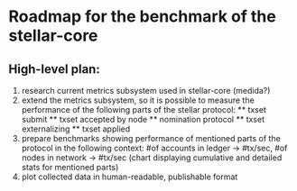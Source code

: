 # Roadmap for the benchmark of the stellar-core

## High-level plan:
1. research current metrics subsystem used in stellar-core (medida?)
2. extend the metrics subsystem, so it is possible to measure the performance of the following parts of the stellar protocol:
** txset submit
** txset accepted by node
** nomination protocol
** txset externalizing
** txset applied
3. prepare benchmarks showing performance of mentioned parts of the protocol in the following context: #of accounts in ledger -> #tx/sec, #of nodes in network -> #tx/sec (chart displaying cumulative and detailed stats for mentioned parts)
4. plot collected data in human-readable, publishable format
